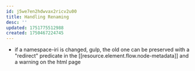 ```yaml
---
id: j5we7en2hdwvax2ricv2u00
title: Handling Renaming
desc: ''
updated: 1751775512988
created: 1750467224745
---
```


- if a namespace-iri is changed, gulp, the old one can be preserved with a "redirect" predicate in the [[resource.element.flow.node-metadata]] and a warning on the html page
